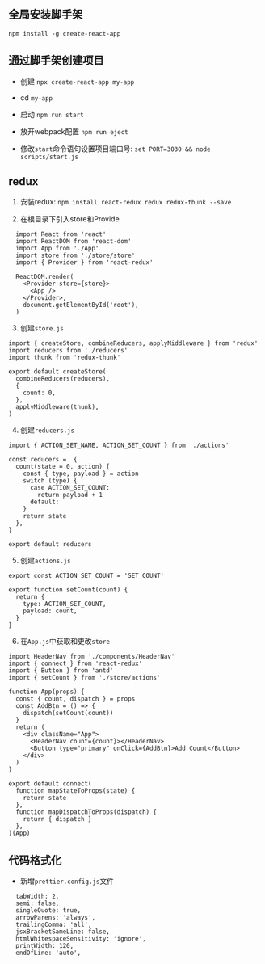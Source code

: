 ## 全局安装脚手架
`npm install -g create-react-app`

## 通过脚手架创建项目
- 创建 `npx create-react-app my-app`

- cd `my-app`

- 启动 `npm run start`

- 放开webpack配置 `npm run eject`

- 修改`start`命令语句设置项目端口号: `set PORT=3030 && node scripts/start.js`

## redux

1. 安装redux: `npm install react-redux redux redux-thunk --save`

2. 在根目录下引入store和Provide
```
  import React from 'react'
  import ReactDOM from 'react-dom'
  import App from './App'
  import store from './store/store'
  import { Provider } from 'react-redux'

  ReactDOM.render(
    <Provider store={store}>
      <App />
    </Provider>,
    document.getElementById('root'),
  )
```

3. 创建`store.js`
```
import { createStore, combineReducers, applyMiddleware } from 'redux'
import reducers from './reducers'
import thunk from 'redux-thunk'

export default createStore(
  combineReducers(reducers),
  {
    count: 0,
  },
  applyMiddleware(thunk),
)
```

4. 创建`reducers.js`
```
import { ACTION_SET_NAME, ACTION_SET_COUNT } from './actions'

const reducers =  {
  count(state = 0, action) {
    const { type, payload } = action
    switch (type) {
      case ACTION_SET_COUNT:
        return payload + 1
      default:
    }
    return state
  },
}

export default reducers
```


5. 创建`actions.js`
```
export const ACTION_SET_COUNT = 'SET_COUNT'

export function setCount(count) {
  return {
    type: ACTION_SET_COUNT,
    payload: count,
  }
}
```

6. 在`App.js`中获取和更改`store`
```
import HeaderNav from './components/HeaderNav'
import { connect } from 'react-redux'
import { Button } from 'antd'
import { setCount } from './store/actions'

function App(props) {
  const { count, dispatch } = props
  const AddBtn = () => {
    dispatch(setCount(count))
  }
  return (
    <div className="App">
      <HeaderNav count={count}></HeaderNav>
      <Button type="primary" onClick={AddBtn}>Add Count</Button>
    </div>
  )
}

export default connect(
  function mapStateToProps(state) {
    return state
  },
  function mapDispatchToProps(dispatch) {
    return { dispatch }
  },
)(App)
```

## 代码格式化
- 新增`prettier.config.js`文件

```
  tabWidth: 2,
  semi: false,
  singleQuote: true,
  arrowParens: 'always',
  trailingComma: 'all',
  jsxBracketSameLine: false,
  htmlWhitespaceSensitivity: 'ignore',
  printWidth: 120,
  endOfLine: 'auto',
```